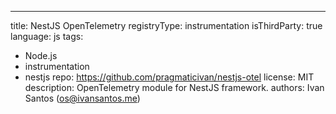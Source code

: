 ---
title: NestJS OpenTelemetry
registryType: instrumentation
isThirdParty: true
language: js
tags:
  - Node.js
  - instrumentation
  - nestjs
repo: https://github.com/pragmaticivan/nestjs-otel
license: MIT
description: OpenTelemetry module for NestJS framework.
authors: Ivan Santos (os@ivansantos.me)
